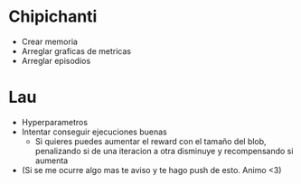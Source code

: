 # Chipichanti
- Crear memoria
- Arreglar graficas de metricas
- Arreglar episodios

# Lau
- Hyperparametros
- Intentar conseguir ejecuciones buenas
    - Si quieres puedes aumentar el reward con el tamaño del blob,
    penalizando si de una iteracion a otra disminuye y recompensando si aumenta
- (Si se me ocurre algo mas te aviso y te hago push de esto. Animo <3)
